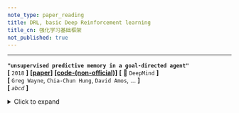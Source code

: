 ```yaml
---
note_type: paper_reading
title: DRL, basic Deep Reinforcement learning
title_cn: 强化学习基础框架
not_published: true
---
```


---

**`"unsupervised predictive memory in a goal-directed agent"`**  
**[** `2018` **]** **[[paper]](https://arxiv.org/pdf/1803.10760)** **[[code-(non-official)]](https://github.com/Kajiyu/MERLIN)**   **[** :office: `DeepMind` **]**  
**[**  `Greg Wayne`, `Chia-Chun Hung`, `David Amos`, ...  **]**  
**[** _`abcd`_ **]**  

<details markdown="1">
  <summary markdown="0">Click to expand</summary>

- **Motivation**
- **overview**
  - ![image-20201229182024033](media/image-20201229182024033.png)
 - 几种不同的记忆模型

| methods                                                      | description |
| ------------------------------------------------------------ | ----------- |
| ![image-20201229182006075](media/image-20201229182006075.png) |             |
| ![image-20201229182014349](media/image-20201229182014349.png) |             |
| ![image-20201229182024033](media/image-20201229182024033.png) |             |

</details>